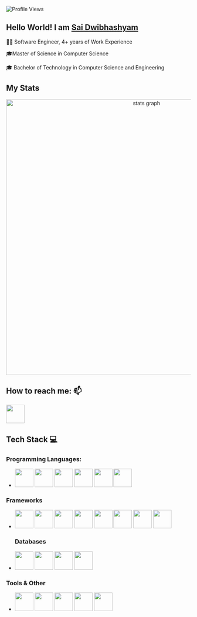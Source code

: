 ![Profile Views](https://komarev.com/ghpvc/?username=saikamesh&color=blue)

## Hello World! I am [Sai Dwibhashyam](https://saidwibhashyam.tech)

🧑‍💻 Software Engineer, 4+ years of Work Experience 

🎓Master of Science in Computer Science 

🎓 Bachelor of Technology in Computer Science and Engineering 

## My Stats

<!-- Profile Details Card -->
<div align="center">
  <img src="http://github-profile-summary-cards.vercel.app/api/cards/profile-details?username=saikamesh&theme=aura" width=750  alt="stats graph"/>
</div>

<!-- Top Languages by Repo Stat Graph -->
<!-- <div align="center">
  <img src="http://github-profile-summary-cards.vercel.app/api/cards/repos-per-language?username=saikamesh&theme=bear" width=750 alt="language stats by Repo"/>
</div> -->

<!-- Top Languages by Commit Stat Graph -->
<!-- <div align="center">
  <img src="http://github-profile-summary-cards.vercel.app/api/cards/most-commit-language?username=saikamesh&theme=bear" width=750 alt="language stats by Commits"/>
</div> -->

<!-- Github Stat Graph -->
<!-- <div align="center">
  <img src="http://github-profile-summary-cards.vercel.app/api/cards/stats?username=saikamesh&theme=bear" width=750 alt="language stats"/>
</div> -->

<!-- Productive Time Stat Graph -->
<!-- <div align="center">
  <img src="http://github-profile-summary-cards.vercel.app/api/cards/productive-time?username=saikamesh&theme=bear&utcOffset=-5" width=750 alt="language stats"/>
</div> -->

## How to reach me: 📫

[<img src="https://cdn.jsdelivr.net/gh/devicons/devicon@latest/icons/linkedin/linkedin-original.svg" width="50" height="50"/>](https://www.linkedin.com/in/saidwibhashyam/ "SaiDwibhashyam")

## Tech Stack 💻

### Programming Languages:
- <img src="https://cdn.jsdelivr.net/gh/devicons/devicon/icons/java/java-original.svg" width="50" height="50"/>   
  <img src="https://cdn.jsdelivr.net/gh/devicons/devicon/icons/python/python-original.svg" width="50" height="50"/>
  <img src="https://cdn.jsdelivr.net/gh/devicons/devicon/icons/typescript/typescript-original.svg" width="50" height="50"/>
  <img src="https://cdn.jsdelivr.net/gh/devicons/devicon/icons/javascript/javascript-original.svg" width="50" height="50"/>
  <img src="https://cdn.jsdelivr.net/gh/devicons/devicon/icons/css3/css3-original.svg" width="50" height="50"/>
  <img src="https://cdn.jsdelivr.net/gh/devicons/devicon/icons/html5/html5-original.svg" width="50" height="50"/>

### Frameworks
- <img src="https://cdn.jsdelivr.net/gh/devicons/devicon/icons/react/react-original.svg" width="50" height="50"/>
  <img src="https://cdn.jsdelivr.net/gh/devicons/devicon/icons/angular/angular-original.svg" width="50" height="50"/>
  <img src="https://cdn.jsdelivr.net/gh/devicons/devicon/icons/spring/spring-original.svg" width="50" height="50"/>
  <img src="https://cdn.jsdelivr.net/gh/devicons/devicon/icons/nodejs/nodejs-original-wordmark.svg" width="50" height="50"/>
  <img src="https://cdn.jsdelivr.net/gh/devicons/devicon/icons/django/django-plain-wordmark.svg" width="50" height="50"/>
  <img src="https://cdn.jsdelivr.net/gh/devicons/devicon/icons/tailwindcss/tailwindcss-original.svg" width="50" height="50"/>
  <img src="https://cdn.jsdelivr.net/gh/devicons/devicon/icons/tensorflow/tensorflow-original.svg" width="50" height="50"/>
  <img src="https://cdn.jsdelivr.net/gh/devicons/devicon/icons/bootstrap/bootstrap-original.svg" width="50" height="50"/>
  
  ### Databases
- <img src="https://cdn.jsdelivr.net/gh/devicons/devicon/icons/postgresql/postgresql-original.svg" width="50" height="50"/>
  <img src="https://cdn.jsdelivr.net/gh/devicons/devicon/icons/sqlite/sqlite-original.svg" width="50" height="50"/>
  <img src="https://cdn.jsdelivr.net/gh/devicons/devicon/icons/mysql/mysql-original.svg" width="50" height="50"/>
  <img src="https://cdn.jsdelivr.net/gh/devicons/devicon/icons/mongodb/mongodb-original.svg" width="50" height="50"/>

### Tools & Other
- <img src="https://cdn.jsdelivr.net/gh/devicons/devicon/icons/docker/docker-original.svg" width="50" height="50"/>
  <img src="https://cdn.jsdelivr.net/gh/devicons/devicon/icons/git/git-original.svg" width="50" height="50"/>
  <img src="https://cdn.jsdelivr.net/gh/devicons/devicon/icons/vscode/vscode-original.svg" width="50" height="50"/>
  <img src="https://cdn.jsdelivr.net/gh/devicons/devicon/icons/github/github-original.svg" width="50" height="50"/>
  <img src="https://cdn.jsdelivr.net/gh/devicons/devicon/icons/markdown/markdown-original.svg" width="50" height="50"/>

  <!-- <img src="https://cdn.jsdelivr.net/gh/devicons/devicon/icons/go/go-original.svg" width="50" height="50"/>           -->
  <!-- <img src="https://cdn.jsdelivr.net/gh/devicons/devicon/icons/graphql/graphql-plain.svg" width="50" height="50"/> -->

<!--
**Saikamesh/Saikamesh** is a ✨ _special_ ✨ repository because its `README.md` (this file) appears on your GitHub profile.

Here are some ideas to get you started:

- 🔭 I’m currently working on ...
- 🌱 I’m currently learning ...
- 👯 I’m looking to collaborate on ...
- 🤔 I’m looking for help with ...
- 💬 Ask me about ...
- 📫 How to reach me: ...
- 😄 Pronouns: ...
- ⚡ Fun fact: ...
  -->
